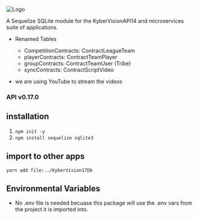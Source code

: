 ![Logo](./docs/images/kyberVisionLogo01.png)

A Sequelize SQLite module for the KyberVisionAPI14 and microservices suite of applications.

- Renamed Tables

  - CompetitionContracts: ContractLeagueTeam
  - playerContracts: ContractTeamPlayer
  - groupContracts: ContractTeamUser (Tribe)
  - syncContracts: ContractScriptVideo

- we are using YouTube to stream the videos

### API v0.17.0

## installation

1. `npm init -y`
2. `npm install sequelize sqlite3`

## import to other apps

`yarn add file:../KyberVision17Db`

## Environmental Variables

- No .env file is needed becuase this package will use the .env vars from the project it is imported into.
